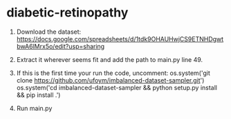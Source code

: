 # diabetic-retinopathy

1. Download the dataset:
https://docs.google.com/spreadsheets/d/1tdk9OHAUHwjCS9ETNHDgwtbwA6lMrx5o/edit?usp=sharing

2. Extract it wherever seems fit and add the path to main.py line 49.

3. If this is the first time your run the code, uncomment: 
os.system('git clone https://github.com/ufoym/imbalanced-dataset-sampler.git')
os.system('cd imbalanced-dataset-sampler && python setup.py install && pip install .')

4. Run main.py


